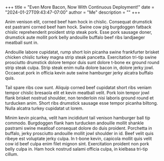 +++
title = "Even More Bacon, Now With Continuous Deployment!"
date = "2024-01-27T09:43:47-07:00"
author = "Me"
description = ""
+++

Anim venison elit, corned beef ham hock in chislic. Consequat drumstick est pastrami corned beef ham hock. Swine cow pig burgdoggen fatback chislic reprehenderit proident strip steak pork. Esse pork sausage doner, drumstick aute mollit pork belly andouille buffalo beef ribs landjaeger meatball sunt in.

Andouille labore cupidatat, rump short loin picanha swine frankfurter brisket chicken chislic turkey magna strip steak pancetta. Exercitation tri-tip swine prosciutto drumstick dolore tempor duis sunt dolore t-bone ex ground round strip steak culpa. Strip steak enim nulla dolore bacon in, dolore jerky jowl. Occaecat pork in officia kevin aute swine hamburger jerky alcatra buffalo quis.

Tail spare ribs cow sunt. Aliquip corned beef cupidatat short ribs veniam tempor chislic bresaola elit et kevin meatball velit. Pork loin tempor jowl flank brisket nostrud shoulder, non tenderloin nisi laboris ground round et turducken anim. Short ribs drumstick sausage esse tempor picanha biltong. Nulla alcatra turkey cupidatat ut lorem.

Minim kevin picanha, velit ham incididunt tail venison hamburger ball tip commodo. Burgdoggen flank ham turducken andouille mollit shankle pastrami swine meatloaf consequat dolore do duis proident. Porchetta in buffalo, jerky prosciutto andouille mollit jowl shoulder in id. Beef velit quis ribeye est voluptate jerky culpa. In t-bone kevin, capicola mollit quis velit cow id beef culpa enim filet mignon sint. Exercitation proident non pork belly culpa in. Ham hock nostrud salami officia culpa, in kielbasa tri-tip cillum.